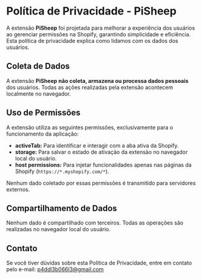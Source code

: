 # Política de Privacidade - PiSheep

A extensão **PiSheep** foi projetada para melhorar a experiência dos usuários ao gerenciar permissões na Shopify, garantindo simplicidade e eficiência. Esta política de privacidade explica como lidamos com os dados dos usuários.

## Coleta de Dados
A extensão **PiSheep** **não coleta, armazena ou processa dados pessoais** dos usuários. Todas as ações realizadas pela extensão acontecem localmente no navegador.

## Uso de Permissões
A extensão utiliza as seguintes permissões, exclusivamente para o funcionamento da aplicação:
- **activeTab:** Para identificar e interagir com a aba ativa da Shopify.
- **storage:** Para salvar o estado de ativação da extensão no navegador local do usuário.
- **host permissions:** Para injetar funcionalidades apenas nas páginas da Shopify (`https://*.myshopify.com/*`).

Nenhum dado coletado por essas permissões é transmitido para servidores externos.

## Compartilhamento de Dados
Nenhum dado é compartilhado com terceiros. Todas as operações são realizadas no navegador local do usuário.

## Contato
Se você tiver dúvidas sobre esta Política de Privacidade, entre em contato pelo e-mail: p4ddl3b066l3@gmail.com
